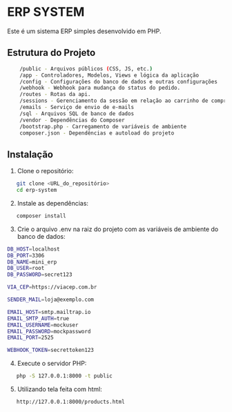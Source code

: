 # ERP SYSTEM

Este é um sistema ERP simples desenvolvido em PHP.

## Estrutura do Projeto
```bash
    /public - Arquivos públicos (CSS, JS, etc.)
    /app - Controladores, Modelos, Views e lógica da aplicação
    /config - Configurações do banco de dados e outras configurações
    /webhook - Webhook para mudança do status do pedido.
    /routes - Rotas da api.
    /sessions - Gerenciamento da sessão em relação ao carrinho de compras.
    /emails - Serviço de envio de e-mails
    /sql - Arquivos SQL de banco de dados
    /vendor - Dependências do Composer
    /bootstrap.php - Carregamento de variáveis de ambiente
    composer.json - Dependências e autoload do projeto
```

## Instalação

1. Clone o repositório:
```bash
   git clone <URL_do_repositório>
   cd erp-system
```
2. Instale as dependências:
```bash
   composer install
```
3. Crie o arquivo .env na raiz do projeto com as variáveis de ambiente do banco de dados:
```bash
DB_HOST=localhost
DB_PORT=3306
DB_NAME=mini_erp
DB_USER=root
DB_PASSWORD=secret123

VIA_CEP=https://viacep.com.br

SENDER_MAIL=loja@exemplo.com

EMAIL_HOST=smtp.mailtrap.io
EMAIL_SMTP_AUTH=true
EMAIL_USERNAME=mockuser
EMAIL_PASSWORD=mockpassword
EMAIL_PORT=2525

WEBHOOK_TOKEN=secrettoken123
```

4. Execute o servidor PHP:
```bash
   php -S 127.0.0.1:8000 -t public
```

5. Utilizando tela feita com html:
```bash
   http://127.0.0.1:8000/products.html
```